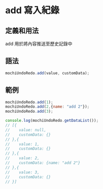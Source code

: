 <script setup>
import ParamsTable from '/components/paramsTable.vue'

const data = [{
   params: "value",
   type: "any",
   required: "Y",
   default: "",
   content: "規定要紀錄的內容"
},{
   params: "customData",
   type: "object",
   required: "N",
   default: "{}",
   content: "使用者自定義內容"
}];

</script>

# add 寫入紀錄

## 定義和用法

add 用於將內容推送至歷史記錄中

## 語法

```javascript
mochiUndoRedo.add(value, customData);
```

<ParamsTable :data="data"/>

## 範例

```javascript
mochiUndoRedo.add(1);
mochiUndoRedo.add(2,{name: "add 2"});
mochiUndoRedo.add(3);

console.log(mochiUndoRedo.getDataList());
// [{
//    value: null,
//    customData: {}
// },{
//    value: 1,
//    customData: {}
// },{
//    value: 2,
//    customData: {name: "add 2"}
// },{
//    value: 3,
//    customData: {}
// }]
```
